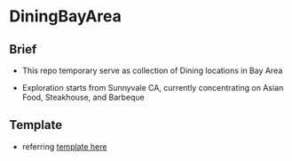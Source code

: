 # DiningBayArea

## Brief

- This repo temporary serve as collection of Dining locations in Bay Area

- Exploration starts from Sunnyvale CA, currently concentrating on Asian Food, Steakhouse, and Barbeque


## Template

- referring [template here](TemplateCrusineBranch/TemplateDiningName/TemplateDiningName.md)
